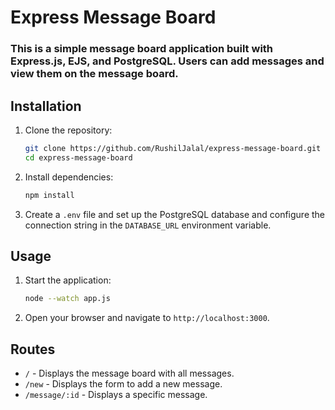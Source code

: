 # Express Message Board

### This is a simple message board application built with Express.js, EJS, and PostgreSQL. Users can add messages and view them on the message board.

## Installation

1. Clone the repository:
    ```sh
    git clone https://github.com/RushilJalal/express-message-board.git
    cd express-message-board
    ```

2. Install dependencies:
    ```sh
    npm install
    ```

3. Create a `.env` file and set up the PostgreSQL database and configure the connection string in the `DATABASE_URL` environment variable.

## Usage

1. Start the application:
    ```sh
    node --watch app.js
    ```

2. Open your browser and navigate to `http://localhost:3000`.

## Routes

- `/` - Displays the message board with all messages.
- `/new` - Displays the form to add a new message.
- `/message/:id` - Displays a specific message.